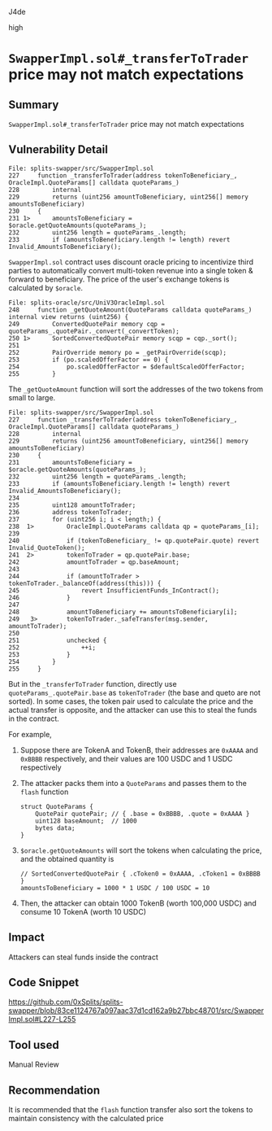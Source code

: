 J4de

high

# `SwapperImpl.sol#_transferToTrader` price may not match expectations

## Summary

`SwapperImpl.sol#_transferToTrader` price may not match expectations

## Vulnerability Detail

```solidity
File: splits-swapper/src/SwapperImpl.sol
227     function _transferToTrader(address tokenToBeneficiary_, OracleImpl.QuoteParams[] calldata quoteParams_)
228         internal
229         returns (uint256 amountToBeneficiary, uint256[] memory amountsToBeneficiary)
230     {
231 1>      amountsToBeneficiary = $oracle.getQuoteAmounts(quoteParams_);
232         uint256 length = quoteParams_.length;
233         if (amountsToBeneficiary.length != length) revert Invalid_AmountsToBeneficiary();
```

`SwapperImpl.sol` contract uses discount oracle pricing to incentivize third parties to automatically convert multi-token revenue into a single token & forward to beneficiary. The price of the user's exchange tokens is calculated by `$oracle`. 

```solidity
File: splits-oracle/src/UniV3OracleImpl.sol
248     function _getQuoteAmount(QuoteParams calldata quoteParams_) internal view returns (uint256) {
249         ConvertedQuotePair memory cqp = quoteParams_.quotePair._convert(_convertToken);
250 1>      SortedConvertedQuotePair memory scqp = cqp._sort();
251
252         PairOverride memory po = _getPairOverride(scqp);
253         if (po.scaledOfferFactor == 0) {
254             po.scaledOfferFactor = $defaultScaledOfferFactor;
255         }
```

The `_getQuoteAmount` function will sort the addresses of the two tokens from small to large.

```solidity
File: splits-swapper/src/SwapperImpl.sol
227     function _transferToTrader(address tokenToBeneficiary_, OracleImpl.QuoteParams[] calldata quoteParams_)
228         internal
229         returns (uint256 amountToBeneficiary, uint256[] memory amountsToBeneficiary)
230     {
231         amountsToBeneficiary = $oracle.getQuoteAmounts(quoteParams_);
232         uint256 length = quoteParams_.length;
233         if (amountsToBeneficiary.length != length) revert Invalid_AmountsToBeneficiary();
234
235         uint128 amountToTrader;
236         address tokenToTrader;
237         for (uint256 i; i < length;) {
238  1>         OracleImpl.QuoteParams calldata qp = quoteParams_[i];
239
240             if (tokenToBeneficiary_ != qp.quotePair.quote) revert Invalid_QuoteToken();
241  2>         tokenToTrader = qp.quotePair.base;
242             amountToTrader = qp.baseAmount;
243
244             if (amountToTrader > tokenToTrader._balanceOf(address(this))) {
245                 revert InsufficientFunds_InContract();
246             }
247
248             amountToBeneficiary += amountsToBeneficiary[i];
249   3>        tokenToTrader._safeTransfer(msg.sender, amountToTrader);
250
251             unchecked {
252                 ++i;
253             }
254         }
255     }
```

But in the `_transferToTrader` function, directly use `quoteParams_.quotePair.base` as `tokenToTrader` (the base and queto are not sorted). In some cases, the token pair used to calculate the price and the actual transfer is opposite, and the attacker can use this to steal the funds in the contract.

For example,

1. Suppose there are TokenA and TokenB, their addresses are `0xAAAA` and `0xBBBB` respectively, and their values are 100 USDC and 1 USDC respectively

2. The attacker packs them into a `QuoteParams` and passes them to the `flash` function

   ```solidity
   struct QuoteParams {
       QuotePair quotePair; // { .base = 0xBBBB, .quote = 0xAAAA }
       uint128 baseAmount;  // 1000
       bytes data;
   }
   ```

3. `$oracle.getQuoteAmounts` will sort the tokens when calculating the price, and the obtained quantity is

   ```solidity
   // SortedConvertedQuotePair { .cToken0 = 0xAAAA, .cToken1 = 0xBBBB }
   amountsToBeneficiary = 1000 * 1 USDC / 100 USDC = 10
   ```

4. Then, the attacker can obtain 1000 TokenB (worth 100,000 USDC) and consume 10 TokenA (worth 10 USDC)

## Impact

Attackers can steal funds inside the contract

## Code Snippet

https://github.com/0xSplits/splits-swapper/blob/83ce1124767a097aac37d1cd162a9b27bbc48701/src/SwapperImpl.sol#L227-L255

## Tool used

Manual Review

## Recommendation

It is recommended that the `flash` function transfer also sort the tokens to maintain consistency with the calculated price